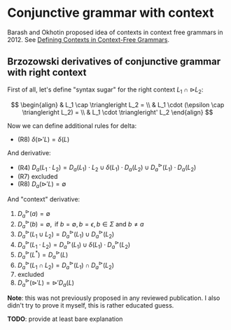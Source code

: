 # Conjunctive grammar with context

Barash and Okhotin proposed idea of contexts in context free grammars in 2012. See [Defining Contexts in Context-Free Grammars](https://www.semanticscholar.org/paper/Defining-Contexts-in-Context-Free-Grammars-Barash-Okhotin/f914cf1b9b4c879cd7becd1f490176e2b4a1583e).

## Brzozowski derivatives of conjunctive grammar with right context

First of all, let's define "syntax sugar" for the right context $L_1 \cap \triangleright L_2$:

$$
\begin{align}
& L_1 \cap \triangleright L_2 = \\
& L_1 \cdot (\epsilon \cap \triangleright L_2) = \\
& L_1 \cdot \triangleright' L_2
\end{align}
$$

Now we can define additional rules for delta:

- (R8) $\delta(\triangleright' L) = \delta(L)$

And derivative:

- (R4) $D_a(L_1 \cdot L_2) = D_a(L_1) \cdot L_2 \cup \delta(L_1) \cdot D_a(L_2) \cup D_{a}^\triangleright (L_1) \cdot D_{a}(L_2)$
- (R7) excluded
- (R8) $D_a(\triangleright' L) = \emptyset$ 

And "context" derivative:

1. $D_a^\triangleright(a) = \emptyset$
2. $D_a^\triangleright(b) = \emptyset, \text{ if } b = \emptyset, b = \epsilon, b \in \Sigma \text{ and } b \neq a$
3. $D_a^\triangleright(L_1 \cup L_2) = D_a^\triangleright(L_1) \cup D_a^\triangleright(L_2)$
4. $D_{a}^\triangleright(L_{1} \cdot L_{2}) = D_{a}^\triangleright(L_{1}) \cup \delta(L_{1}) \cdot  D_{a}^\triangleright (L_{2})$
5. $D_{a}^\triangleright(L^*) = D_{a}^\triangleright(L)$
6. $D_a^\triangleright(L_1 \cap L_2) = D_a^\triangleright(L_1) \cap D_a^\triangleright(L_2)$
7. excluded
8. $D_{a}^\triangleright(\triangleright' L) = \triangleright' D_{a}(L)$

**Note**: this was not previously proposed in any reviewed publication. I also didn't try to prove it myself, this is rather educated guess.

**TODO**: provide at least bare explanation
